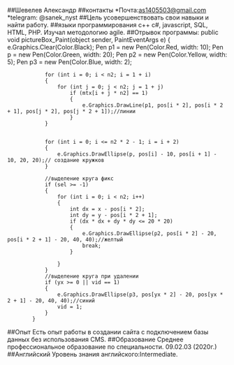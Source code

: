 ##Шевелев Александр
##контакты
*Почта:as1405503@gmail.com
*telegram: @sanek_nyst
##Цель
 усовершенствовать свои навыки и найти работу.
##языки программирования
c++ c#, javascript, SQL, HTML, PHP. Изучал методологию agile.
##Отрывок программы:
 public void pictureBox_Paint(object sender, PaintEventArgs e)
            {
                e.Graphics.Clear(Color.Black);
                Pen p1 = new Pen(Color.Red, width: 10);
                Pen p = new Pen(Color.Green, width: 20);
                Pen p2 = new Pen(Color.Yellow, width: 5);
                Pen p3 = new Pen(Color.Blue, width: 2);

                for (int i = 0; i < n2; i = 1 + i)
                {
                    for (int j = 0; j < n2; j = 1 + j)
                        if (mtx[i + j * n2] == 1)
                        {
                            e.Graphics.DrawLine(p1, pos[i * 2], pos[i * 2 + 1], pos[j * 2], pos[j * 2 + 1]);//линии
                        }
                }


                for (int i = 0; i <= n2 * 2 - 1; i = i + 2)
                {
                    e.Graphics.DrawEllipse(p, pos[i] - 10, pos[i + 1] - 10, 20, 20);// создание кружков
                }

                //выделение круга фикс
                if (sel >= -1)
                {
                    for (int i = 0; i < n2; i++)
                    {
                        int dx = x - pos[i * 2];
                        int dy = y - pos[i * 2 + 1];
                        if (dx * dx + dy * dy <= 20 * 20)
                        {
                            e.Graphics.DrawEllipse(p2, pos[i * 2] - 20, pos[i * 2 + 1] - 20, 40, 40);//желтый
                            break;
                        }

                    }
                }
                //выделение круга при удалении
                if (yx >= 0 || vid == 1)
                {
                    e.Graphics.DrawEllipse(p3, pos[yx * 2] - 20, pos[yx * 2 + 1] - 20, 40, 40);//синий
                    vid = 1;
                }
            }
##Опыт
Есть опыт работы в создании сайта с подключением базы данных без использования CMS.
##Образование
Среднее профессиональное образование по специальности. 09.02.03 (2020г.)
##Английский
Уровень знания английского:Intermediate.
